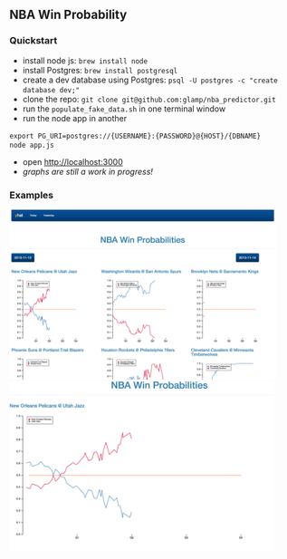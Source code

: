 ## NBA Win Probability

### Quickstart
- install node js: `brew install node`
- install Postgres: `brew install postgresql`
- create a dev database using Postgres: `psql -U postgres -c "create database dev;"`
- clone the repo: `git clone git@github.com:glamp/nba_predictor.git`
- run the `populate_fake_data.sh` in one terminal window
- run the node app in another

```
export PG_URI=postgres://{USERNAME}:{PASSWORD}@{HOST}/{DBNAME}
node app.js
```

- open [http://localhost:3000](http://localhost:3000)
- *graphs are still a work in progress!*


### Examples

<img src="public/images/games-2013-11-13.png" style="height: 300px;">
<img src="public/images/no_at_utah_2013-11-13.png" style="height: 300px;">
